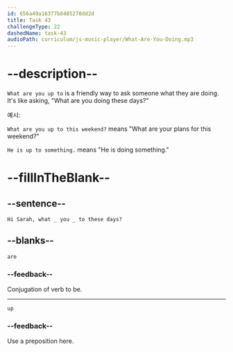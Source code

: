 ```yaml
---
id: 656a49a16377b8485270dd2d
title: Task 43
challengeType: 22
dashedName: task-43
audioPath: curriculum/js-music-player/What-Are-You-Doing.mp3
---
```


<!--
AUDIO REFERENCE: 

Bob: Hi Sarah, what are you up to these days?

-->

# --description--

`What are you up to` is a friendly way to ask someone what they are doing. It's like asking, "What are you doing these days?"

예시:

`What are you up to this weekend?` means "What are your plans for this weekend?"

`He is up to something.` means "He is doing something."

# --fillInTheBlank--

## --sentence--

`Hi Sarah, what _ you _ to these days?`

## --blanks--

`are`

### --feedback--

Conjugation of verb to be.

---
`up`

### --feedback--

Use a preposition here.

